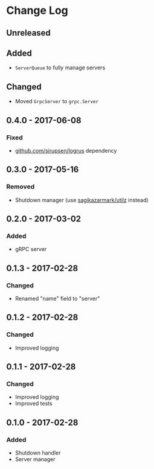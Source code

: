# Change Log

## Unreleased

## Added

- `ServerQueue` to fully manage servers

## Changed

- Moved `GrpcServer` to `grpc.Server`


## 0.4.0 - 2017-06-08

### Fixed

- [github.com/sirupsen/logrus](https://github.com/sirupsen/logrus) dependency


## 0.3.0 - 2017-05-16

### Removed

- Shutdown manager (use [sagikazarmark/utilz](https://github.com/sagikazarmark/utilz) instead)


## 0.2.0 - 2017-03-02

### Added

- gRPC server


## 0.1.3 - 2017-02-28

### Changed

- Renamed "name" field to "server"


## 0.1.2 - 2017-02-28

### Changed

- Improved logging


## 0.1.1 - 2017-02-28

### Changed

- Improved logging
- Improved tests


## 0.1.0 - 2017-02-28

### Added

- Shutdown handler
- Server manager
